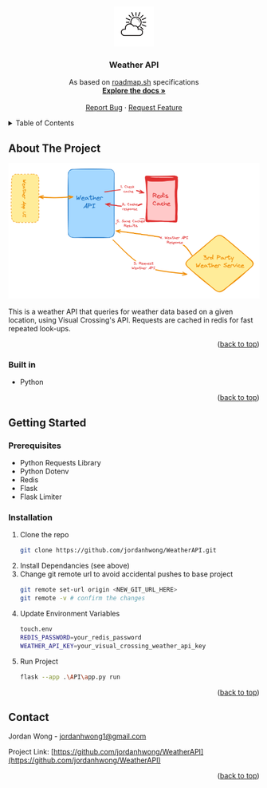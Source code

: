 <!-- Improved compatibility of back to top link: See: https://github.com/othneildrew/Best-README-Template/pull/73 -->
<a id="readme-top"></a>
<!--
*** Thanks for checking out the Best-README-Template. If you have a suggestion
*** that would make this better, please fork the repo and create a pull request
*** or simply open an issue with the tag "enhancement".
*** Don't forget to give the project a star!
*** Thanks again! Now go create something AMAZING! :D
-->



<!-- PROJECT SHIELDS -->
<!--
*** I'm using markdown "reference style" links for readability.
*** Reference links are enclosed in brackets [ ] instead of parentheses ( ).
*** See the bottom of this document for the declaration of the reference variables
*** for contributors-url, forks-url, etc. This is an optional, concise syntax you may use.
*** https://www.markdownguide.org/basic-syntax/#reference-style-links
-->
<!--
[![Contributors][contributors-shield]][contributors-url]
[![Forks][forks-shield]][forks-url]
[![Stargazers][stars-shield]][stars-url]
[![Issues][issues-shield]][issues-url]
[![project_license][license-shield]][license-url]
[![LinkedIn][linkedin-shield]][linkedin-url]
-->


<!-- PROJECT LOGO -->
<br />
<div align="center">
  <a href="https://github.com/jordanhwong/WeatherAPI">
    <img src="images/logo.png" alt="Logo" width="80" height="80">
  </a>

<h3 align="center">Weather API</h3>

  <p align="center">
    As based on <a href="https://roadmap.sh/projects/weather-api-wrapper-service">roadmap.sh</a> specifications
    <br />
    <a href="https://github.com/jordanhwong/WeatherAPI"><strong>Explore the docs »</strong></a>
    <br />
    <br />
    <a href="https://github.com/jordanhwong/WeatherAPI/issues/new?labels=bug&template=bug-report---.md">Report Bug</a>
    &middot;
    <a href="https://github.com/jordanhwong/WeatherAPI/issues/new?labels=enhancement&template=feature-request---.md">Request Feature</a>
  </p>
</div>



<!-- TABLE OF CONTENTS -->
<details>
  <summary>Table of Contents</summary>
  <ol>
    <li>
      <a href="#about-the-project">About The Project</a>
      <ul>
        <li><a href="#built-with">Built With</a></li>
      </ul>
    </li>
    <li>
      <a href="#getting-started">Getting Started</a>
      <ul>
        <li><a href="#prerequisites">Prerequisites</a></li>
        <li><a href="#installation">Installation</a></li>
      </ul>
    </li>
    <li><a href="#usage">Usage</a></li>
    <li><a href="#contact">Contact</a></li>
  </ol>
</details>



<!-- ABOUT THE PROJECT -->
## About The Project

[![Task Tracker Screen Shot][product-screenshot]](https://roadmap.sh/projects/weather-api-wrapper-service)

This is a weather API that queries for weather data based on a given location, using Visual Crossing's API. Requests are cached in redis for fast repeated look-ups.

<p align="right">(<a href="#readme-top">back to top</a>)</p>



### Built in

* Python

<p align="right">(<a href="#readme-top">back to top</a>)</p>



<!-- GETTING STARTED -->
## Getting Started

### Prerequisites

* Python Requests Library
* Python Dotenv
* Redis
* Flask
* Flask Limiter

### Installation

1. Clone the repo
   ```sh
   git clone https://github.com/jordanhwong/WeatherAPI.git
   ```
2. Install Dependancies (see above)
3. Change git remote url to avoid accidental pushes to base project
   ```sh
   git remote set-url origin <NEW_GIT_URL_HERE>
   git remote -v # confirm the changes
   ```
4. Update Environment Variables
    ```sh
    touch.env
    REDIS_PASSWORD=your_redis_password
    WEATHER_API_KEY=your_visual_crossing_weather_api_key
    ```
5. Run Project
    ```sh
    flask --app .\API\app.py run
    ```

<p align="right">(<a href="#readme-top">back to top</a>)</p>



<!-- USAGE EXAMPLES -->
<!-- ## Usage

To run, use .NET's CLI compiler with the action you wish to do. 
```sh
dotnet run <command> <args>
```
Below is example usage of the program:
```sh
dotnet run add "Clean the bathroom"
Task added successfully: (ID: 1)

dotnet run list              
ID: 1, Description: Clean the bathroom, Status: ToDo, Created At: 5/22/2025 9:35:17 PM, Updated At: 5/22/2025 9:35:17 PM

dotnet run mark-done 1
Task ID 1 status updated to Done.

dotnet run list done  
ID: 1, Description: Clean the bathroom, Status: Done, Created At: 5/22/2025 9:35:17 PM, Updated At: 5/22/2025 9:37:20 PM
```

<p align="right">(<a href="#readme-top">back to top</a>)</p> -->


<!-- 
ROADMAP
## Roadmap

- [ ] Feature 1
- [ ] Feature 2
- [ ] Feature 3
    - [ ] Nested Feature

See the [open issues](https://github.com/jordanhwong/WeatherAPI/issues) for a full list of proposed features (and known issues).

<p align="right">(<a href="#readme-top">back to top</a>)</p>
 -->


<!-- CONTRIBUTING
## Contributing

Contributions are what make the open source community such an amazing place to learn, inspire, and create. Any contributions you make are **greatly appreciated**.

If you have a suggestion that would make this better, please fork the repo and create a pull request. You can also simply open an issue with the tag "enhancement".
Don't forget to give the project a star! Thanks again!

1. Fork the Project
2. Create your Feature Branch (`git checkout -b feature/AmazingFeature`)
3. Commit your Changes (`git commit -m 'Add some AmazingFeature'`)
4. Push to the Branch (`git push origin feature/AmazingFeature`)
5. Open a Pull Request

<p align="right">(<a href="#readme-top">back to top</a>)</p> -->

<!-- ### Top contributors:

<a href="https://github.com/jordanhwong/WeatherAPI/graphs/contributors">
  <img src="https://contrib.rocks/image?repo=github_username/repo_name" alt="contrib.rocks image" />
</a> -->


<!-- 
LICENSE
## License

Distributed under the project_license. See `LICENSE.txt` for more information.

<p align="right">(<a href="#readme-top">back to top</a>)</p>
 -->


<!-- CONTACT -->
## Contact

Jordan Wong -  jordanhwong1@gmail.com

Project Link: [https://github.com/jordanhwong/WeatherAPI](https://github.com/jordanhwong/WeatherAPI)

<p align="right">(<a href="#readme-top">back to top</a>)</p>

<!-- 

 ACKNOWLEDGMENTS 
## Acknowledgments

* []()
* []()
* []()

<p align="right">(<a href="#readme-top">back to top</a>)</p> 
-->



<!-- MARKDOWN LINKS & IMAGES -->
<!-- https://www.markdownguide.org/basic-syntax/#reference-style-links -->
[contributors-shield]: https://img.shields.io/github/contributors/github_username/repo_name.svg?style=for-the-badge
[contributors-url]: https://github.com/jordanhwong/WeatherAPI/graphs/contributors
[forks-shield]: https://img.shields.io/github/forks/github_username/repo_name.svg?style=for-the-badge
[forks-url]: https://github.com/jordanhwong/WeatherAPI/network/members
[stars-shield]: https://img.shields.io/github/stars/github_username/repo_name.svg?style=for-the-badge
[stars-url]: https://github.com/jordanhwong/WeatherAPI/stargazers
[issues-shield]: https://img.shields.io/github/issues/github_username/repo_name.svg?style=for-the-badge
[issues-url]: https://github.com/jordanhwong/WeatherAPI/issues
[license-shield]: https://img.shields.io/github/license/github_username/repo_name.svg?style=for-the-badge
[license-url]: https://github.com/jordanhwong/WeatherAPI/blob/master/LICENSE.txt
[linkedin-shield]: https://img.shields.io/badge/-LinkedIn-black.svg?style=for-the-badge&logo=linkedin&colorB=555
[linkedin-url]: https://linkedin.com/in/jordanhwong
[product-screenshot]: images/screenshot.png
[Next.js]: https://img.shields.io/badge/next.js-000000?style=for-the-badge&logo=nextdotjs&logoColor=white
[Next-url]: https://nextjs.org/
[React.js]: https://img.shields.io/badge/React-20232A?style=for-the-badge&logo=react&logoColor=61DAFB
[React-url]: https://reactjs.org/
[Vue.js]: https://img.shields.io/badge/Vue.js-35495E?style=for-the-badge&logo=vuedotjs&logoColor=4FC08D
[Vue-url]: https://vuejs.org/
[Angular.io]: https://img.shields.io/badge/Angular-DD0031?style=for-the-badge&logo=angular&logoColor=white
[Angular-url]: https://angular.io/
[Svelte.dev]: https://img.shields.io/badge/Svelte-4A4A55?style=for-the-badge&logo=svelte&logoColor=FF3E00
[Svelte-url]: https://svelte.dev/
[Laravel.com]: https://img.shields.io/badge/Laravel-FF2D20?style=for-the-badge&logo=laravel&logoColor=white
[Laravel-url]: https://laravel.com
[Bootstrap.com]: https://img.shields.io/badge/Bootstrap-563D7C?style=for-the-badge&logo=bootstrap&logoColor=white
[Bootstrap-url]: https://getbootstrap.com
[JQuery.com]: https://img.shields.io/badge/jQuery-0769AD?style=for-the-badge&logo=jquery&logoColor=white
[JQuery-url]: https://jquery.com 
